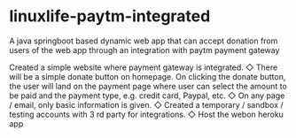 # linuxlife-paytm-integrated
A java springboot based dynamic web app that can accept donation from users of the web app through an integration with paytm payment gateway

Created a simple website where payment gateway is integrated.
◇ There will be a simple donate button on homepage. On clicking
the donate button, the user will land on the payment page where
user can select the amount to be paid and the payment type, e.g.
credit card, Paypal, etc.
◇ On any page / email, only basic information is given.
◇ Created a temporary / sandbox / testing accounts with 3 rd
party for integrations.
◇ Host the webon heroku app

